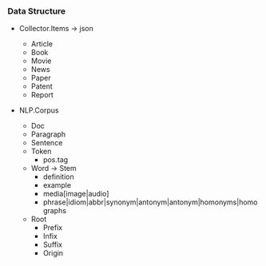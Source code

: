
### Data Structure


- Collector.Items -> json
    - Article
    - Book
    - Movie
    - News
    - Paper
    - Patent
    - Report


- NLP.Corpus
    - Doc
    - Paragraph
    - Sentence
    - Token
        - pos.tag
    - Word -> Stem
        - definition
        - example
        - media[image|audio]
        - phrase|idiom|abbr|synonym|antonym|antonym|homonyms|homographs
    - Root
        - Prefix
        - Infix
        - Suffix
        - Origin

